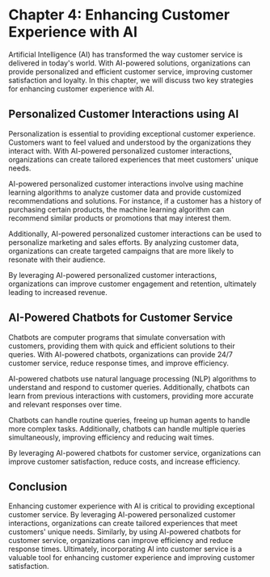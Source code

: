 Chapter 4: Enhancing Customer Experience with AI
================================================

Artificial Intelligence (AI) has transformed the way customer service is delivered in today's world. With AI-powered solutions, organizations can provide personalized and efficient customer service, improving customer satisfaction and loyalty. In this chapter, we will discuss two key strategies for enhancing customer experience with AI.

Personalized Customer Interactions using AI
-------------------------------------------

Personalization is essential to providing exceptional customer experience. Customers want to feel valued and understood by the organizations they interact with. With AI-powered personalized customer interactions, organizations can create tailored experiences that meet customers' unique needs.

AI-powered personalized customer interactions involve using machine learning algorithms to analyze customer data and provide customized recommendations and solutions. For instance, if a customer has a history of purchasing certain products, the machine learning algorithm can recommend similar products or promotions that may interest them.

Additionally, AI-powered personalized customer interactions can be used to personalize marketing and sales efforts. By analyzing customer data, organizations can create targeted campaigns that are more likely to resonate with their audience.

By leveraging AI-powered personalized customer interactions, organizations can improve customer engagement and retention, ultimately leading to increased revenue.

AI-Powered Chatbots for Customer Service
----------------------------------------

Chatbots are computer programs that simulate conversation with customers, providing them with quick and efficient solutions to their queries. With AI-powered chatbots, organizations can provide 24/7 customer service, reduce response times, and improve efficiency.

AI-powered chatbots use natural language processing (NLP) algorithms to understand and respond to customer queries. Additionally, chatbots can learn from previous interactions with customers, providing more accurate and relevant responses over time.

Chatbots can handle routine queries, freeing up human agents to handle more complex tasks. Additionally, chatbots can handle multiple queries simultaneously, improving efficiency and reducing wait times.

By leveraging AI-powered chatbots for customer service, organizations can improve customer satisfaction, reduce costs, and increase efficiency.

Conclusion
----------

Enhancing customer experience with AI is critical to providing exceptional customer service. By leveraging AI-powered personalized customer interactions, organizations can create tailored experiences that meet customers' unique needs. Similarly, by using AI-powered chatbots for customer service, organizations can improve efficiency and reduce response times. Ultimately, incorporating AI into customer service is a valuable tool for enhancing customer experience and improving customer satisfaction.
